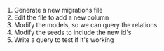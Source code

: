1. Generate a new migrations file
2. Edit the file to add a new column
3. Modify the models, so we can query the relations
4. Modify the seeds to include the new id's
5. Write a query to test if it's working